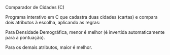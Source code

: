 Comparador de Cidades (C)

Programa interativo em C que cadastra duas cidades (cartas) e compara dois atributos à escolha, aplicando as regras:

Para Densidade Demográfica, menor é melhor (é invertida automaticamente para a pontuação).

Para os demais atributos, maior é melhor.
